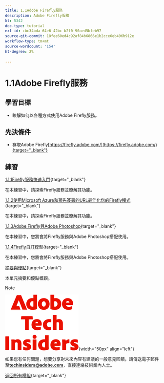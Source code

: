 ```yaml
---
title: 1.1Adobe Firefly服務
description: Adobe Firefly服務
kt: 5342
doc-type: tutorial
exl-id: cbc34bda-64e6-42bc-b2f0-90aed5bfeb97
source-git-commit: 18fee60ed4c92af84b6866e1b2cce6eb496b912e
workflow-type: tm+mt
source-wordcount: '154'
ht-degree: 2%

---
```


# 1.1Adobe Firefly服務

## 學習目標

- 瞭解如何以各種方式使用Adobe Firefly服務。

## 先決條件

- 存取Adobe Firefly[https://firefly.adobe.com/](https://firefly.adobe.com/){target="_blank"}

## 練習

[1.1.1Firefly服務快速入門](./ex1.md){target="_blank"}

在本練習中，請探索Firefly服務並瞭解其功能。

[1.1.2使用Microsoft Azure和預先簽署的URL最佳化您的Firefly程式](./ex2.md){target="_blank"}

在本練習中，請探索Firefly服務並瞭解其功能。

[1.1.3Adobe Firefly與Adobe Photoshop](./ex3.md){target="_blank"}

在本練習中，您將會將Firefly服務與Adobe Photoshop搭配使用。

[1.1.4Firefly自訂模型](./ex4.md){target="_blank"}

在本練習中，您將會將Firefly服務與Adobe Photoshop搭配使用。

[摘要與優點](./summary.md){target="_blank"}

本單元摘要和優點概觀。

>[!NOTE]
>
>![技術內部人士](./../../../assets/images/techinsiders.png){width="50px" align="left"}
>
>如果您有任何問題，想要分享對未來內容有建議的一般意見回饋，請傳送電子郵件至&#x200B;**techinsiders@adobe.com**，直接連絡技術業內人士。

[返回所有模組](../../../overview.md){target="_blank"}
